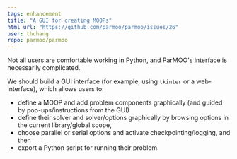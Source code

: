 ```yaml
---
tags: enhancement
title: "A GUI for creating MOOPs"
html_url: "https://github.com/parmoo/parmoo/issues/26"
user: thchang
repo: parmoo/parmoo
---
```


Not all users are comfortable working in Python, and ParMOO's interface is necessarily complicated.

We should build a GUI interface (for example, using ``tkinter`` or a web-interface), which allows users to:
 - define a MOOP and add problem components graphically (and guided by pop-ups/instructions from the GUI)
 - define their solver and solver/options graphically by browsing options in the current library/global scope,
 - choose parallel or serial options and activate checkpointing/logging, and then
 - export a Python script for running their problem.